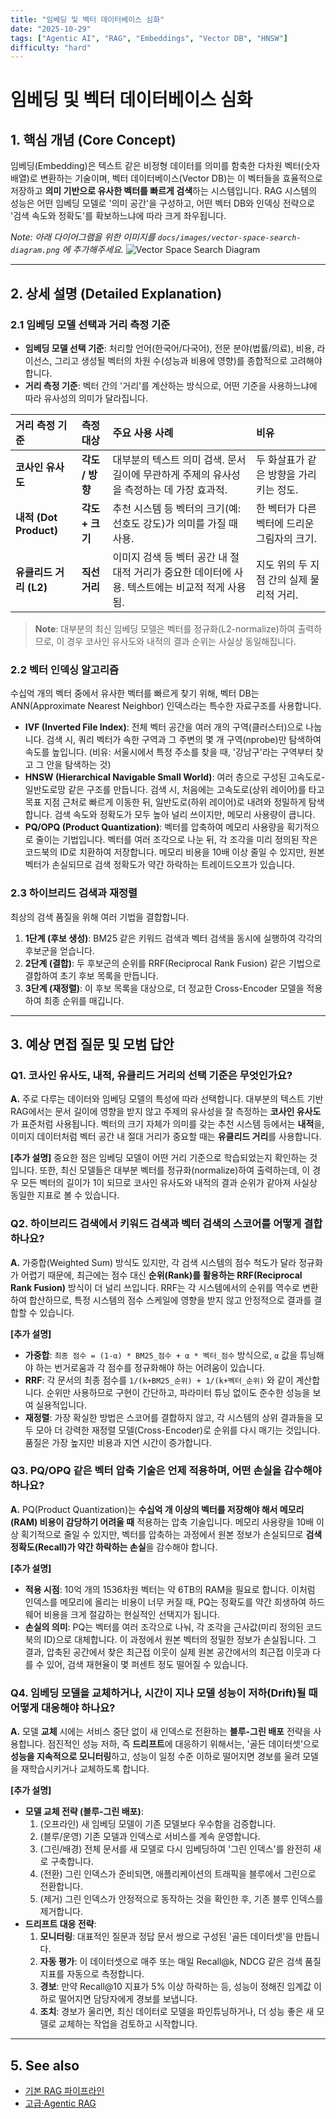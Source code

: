 ```yaml
---
title: "임베딩 및 벡터 데이터베이스 심화"
date: "2025-10-29"
tags: ["Agentic AI", "RAG", "Embeddings", "Vector DB", "HNSW"]
difficulty: "hard"
---
```


# 임베딩 및 벡터 데이터베이스 심화

## 1. 핵심 개념 (Core Concept)

임베딩(Embedding)은 텍스트 같은 비정형 데이터를 의미를 함축한 다차원 벡터(숫자 배열)로 변환하는 기술이며, 벡터 데이터베이스(Vector DB)는 이 벡터들을 효율적으로 저장하고 **의미 기반으로 유사한 벡터를 빠르게 검색**하는 시스템입니다. RAG 시스템의 성능은 어떤 임베딩 모델로 '의미 공간'을 구성하고, 어떤 벡터 DB와 인덱싱 전략으로 '검색 속도와 정확도'를 확보하느냐에 따라 크게 좌우됩니다.

*Note: 아래 다이어그램을 위한 이미지를 `docs/images/vector-space-search-diagram.png` 에 추가해주세요.*
![Vector Space Search Diagram](../../images/vector-space-search-diagram.png)

---

## 2. 상세 설명 (Detailed Explanation)

### 2.1 임베딩 모델 선택과 거리 측정 기준

- **임베딩 모델 선택 기준**: 처리할 언어(한국어/다국어), 전문 분야(법률/의료), 비용, 라이선스, 그리고 생성될 벡터의 차원 수(성능과 비용에 영향)를 종합적으로 고려해야 합니다.
- **거리 측정 기준**: 벡터 간의 '거리'를 계산하는 방식으로, 어떤 기준을 사용하느냐에 따라 유사성의 의미가 달라집니다.

| 거리 측정 기준 | 측정 대상 | 주요 사용 사례 | 비유 |
| :--- | :--- | :--- | :--- |
| **코사인 유사도** | **각도 / 방향** | 대부분의 텍스트 의미 검색. 문서 길이에 무관하게 주제의 유사성을 측정하는 데 가장 효과적. | 두 화살표가 같은 방향을 가리키는 정도. |
| **내적 (Dot Product)** | **각도 + 크기** | 추천 시스템 등 벡터의 크기(예: 선호도 강도)가 의미를 가질 때 사용. | 한 벡터가 다른 벡터에 드리운 그림자의 크기. |
| **유클리드 거리 (L2)** | **직선 거리** | 이미지 검색 등 벡터 공간 내 절대적 거리가 중요한 데이터에 사용. 텍스트에는 비교적 적게 사용됨. | 지도 위의 두 지점 간의 실제 물리적 거리. |

> **Note**: 대부분의 최신 임베딩 모델은 벡터를 정규화(L2-normalize)하여 출력하므로, 이 경우 코사인 유사도와 내적의 결과 순위는 사실상 동일해집니다.

### 2.2 벡터 인덱싱 알고리즘

수십억 개의 벡터 중에서 유사한 벡터를 빠르게 찾기 위해, 벡터 DB는 ANN(Approximate Nearest Neighbor) 인덱스라는 특수한 자료구조를 사용합니다.

- **IVF (Inverted File Index)**: 전체 벡터 공간을 여러 개의 구역(클러스터)으로 나눕니다. 검색 시, 쿼리 벡터가 속한 구역과 그 주변의 몇 개 구역(nprobe)만 탐색하여 속도를 높입니다. (비유: 서울시에서 특정 주소를 찾을 때, '강남구'라는 구역부터 찾고 그 안을 탐색하는 것)
- **HNSW (Hierarchical Navigable Small World)**: 여러 층으로 구성된 고속도로-일반도로망 같은 구조를 만듭니다. 검색 시, 처음에는 고속도로(상위 레이어)를 타고 목표 지점 근처로 빠르게 이동한 뒤, 일반도로(하위 레이어)로 내려와 정밀하게 탐색합니다. 검색 속도와 정확도가 모두 높아 널리 쓰이지만, 메모리 사용량이 큽니다.
- **PQ/OPQ (Product Quantization)**: 벡터를 압축하여 메모리 사용량을 획기적으로 줄이는 기법입니다. 벡터를 여러 조각으로 나눈 뒤, 각 조각을 미리 정의된 작은 코드북의 ID로 치환하여 저장합니다. 메모리 비용을 10배 이상 줄일 수 있지만, 원본 벡터가 손실되므로 검색 정확도가 약간 하락하는 트레이드오프가 있습니다.

### 2.3 하이브리드 검색과 재정렬

최상의 검색 품질을 위해 여러 기법을 결합합니다.

1.  **1단계 (후보 생성)**: BM25 같은 키워드 검색과 벡터 검색을 동시에 실행하여 각각의 후보군을 얻습니다.
2.  **2단계 (결합)**: 두 후보군의 순위를 RRF(Reciprocal Rank Fusion) 같은 기법으로 결합하여 초기 후보 목록을 만듭니다.
3.  **3단계 (재정렬)**: 이 후보 목록을 대상으로, 더 정교한 Cross-Encoder 모델을 적용하여 최종 순위를 매깁니다.

---

## 3. 예상 면접 질문 및 모범 답안

### Q1. 코사인 유사도, 내적, 유클리드 거리의 선택 기준은 무엇인가요?

**A.** 주로 다루는 데이터와 임베딩 모델의 특성에 따라 선택합니다. 대부분의 텍스트 기반 RAG에서는 문서 길이에 영향을 받지 않고 주제의 유사성을 잘 측정하는 **코사인 유사도**가 표준처럼 사용됩니다. 벡터의 크기 자체가 의미를 갖는 추천 시스템 등에서는 **내적**을, 이미지 데이터처럼 벡터 공간 내 절대 거리가 중요할 때는 **유클리드 거리**를 사용합니다.

**[추가 설명]**
중요한 점은 임베딩 모델이 어떤 거리 기준으로 학습되었는지 확인하는 것입니다. 또한, 최신 모델들은 대부분 벡터를 정규화(normalize)하여 출력하는데, 이 경우 모든 벡터의 길이가 1이 되므로 코사인 유사도와 내적의 결과 순위가 같아져 사실상 동일한 지표로 볼 수 있습니다.

### Q2. 하이브리드 검색에서 키워드 검색과 벡터 검색의 스코어를 어떻게 결합하나요?

**A.** 가중합(Weighted Sum) 방식도 있지만, 각 검색 시스템의 점수 척도가 달라 정규화가 어렵기 때문에, 최근에는 점수 대신 **순위(Rank)를 활용하는 RRF(Reciprocal Rank Fusion)** 방식이 더 널리 쓰입니다. RRF는 각 시스템에서의 순위를 역수로 변환하여 합산하므로, 특정 시스템의 점수 스케일에 영향을 받지 않고 안정적으로 결과를 결합할 수 있습니다.

**[추가 설명]**
- **가중합**: `최종 점수 = (1-α) * BM25_점수 + α * 벡터_점수` 방식으로, `α` 값을 튜닝해야 하는 번거로움과 각 점수를 정규화해야 하는 어려움이 있습니다.
- **RRF**: 각 문서의 최종 점수를 `1/(k+BM25_순위) + 1/(k+벡터_순위)` 와 같이 계산합니다. 순위만 사용하므로 구현이 간단하고, 파라미터 튜닝 없이도 준수한 성능을 보여 실용적입니다.
- **재정렬**: 가장 확실한 방법은 스코어를 결합하지 않고, 각 시스템의 상위 결과들을 모두 모아 더 강력한 재정렬 모델(Cross-Encoder)로 순위를 다시 매기는 것입니다. 품질은 가장 높지만 비용과 지연 시간이 증가합니다.

### Q3. PQ/OPQ 같은 벡터 압축 기술은 언제 적용하며, 어떤 손실을 감수해야 하나요?

**A.** PQ(Product Quantization)는 **수십억 개 이상의 벡터를 저장해야 해서 메모리(RAM) 비용이 감당하기 어려울 때** 적용하는 압축 기술입니다. 메모리 사용량을 10배 이상 획기적으로 줄일 수 있지만, 벡터를 압축하는 과정에서 원본 정보가 손실되므로 **검색 정확도(Recall)가 약간 하락하는 손실**을 감수해야 합니다.

**[추가 설명]**
- **적용 시점**: 10억 개의 1536차원 벡터는 약 6TB의 RAM을 필요로 합니다. 이처럼 인덱스를 메모리에 올리는 비용이 너무 커질 때, PQ는 정확도를 약간 희생하여 하드웨어 비용을 크게 절감하는 현실적인 선택지가 됩니다.
- **손실의 의미**: PQ는 벡터를 여러 조각으로 나눠, 각 조각을 근사값(미리 정의된 코드북의 ID)으로 대체합니다. 이 과정에서 원본 벡터의 정밀한 정보가 손실됩니다. 그 결과, 압축된 공간에서 찾은 최근접 이웃이 실제 원본 공간에서의 최근접 이웃과 다를 수 있어, 검색 재현율이 몇 퍼센트 정도 떨어질 수 있습니다.

### Q4. 임베딩 모델을 교체하거나, 시간이 지나 모델 성능이 저하(Drift)될 때 어떻게 대응해야 하나요?

**A.** 모델 **교체** 시에는 서비스 중단 없이 새 인덱스로 전환하는 **블루-그린 배포** 전략을 사용합니다. 점진적인 성능 저하, 즉 **드리프트**에 대응하기 위해서는, '골든 데이터셋'으로 **성능을 지속적으로 모니터링**하고, 성능이 일정 수준 이하로 떨어지면 경보를 울려 모델을 재학습시키거나 교체하도록 합니다.

**[추가 설명]**
- **모델 교체 전략 (블루-그린 배포)**:
  1.  (오프라인) 새 임베딩 모델이 기존 모델보다 우수함을 검증합니다.
  2.  (블루/운영) 기존 모델과 인덱스로 서비스를 계속 운영합니다.
  3.  (그린/배경) 전체 문서를 새 모델로 다시 임베딩하여 '그린 인덱스'를 완전히 새로 구축합니다.
  4.  (전환) 그린 인덱스가 준비되면, 애플리케이션의 트래픽을 블루에서 그린으로 전환합니다.
  5.  (제거) 그린 인덱스가 안정적으로 동작하는 것을 확인한 후, 기존 블루 인덱스를 제거합니다.
- **드리프트 대응 전략**:
  1.  **모니터링**: 대표적인 질문과 정답 문서 쌍으로 구성된 '골든 데이터셋'을 만듭니다.
  2.  **자동 평가**: 이 데이터셋으로 매주 또는 매일 Recall@k, NDCG 같은 검색 품질 지표를 자동으로 측정합니다.
  3.  **경보**: 만약 Recall@10 지표가 5% 이상 하락하는 등, 성능이 정해진 임계값 이하로 떨어지면 담당자에게 경보를 보냅니다.
  4.  **조치**: 경보가 울리면, 최신 데이터로 모델을 파인튜닝하거나, 더 성능 좋은 새 모델로 교체하는 작업을 검토하고 시작합니다.

---

## 5. See also

- [기본 RAG 파이프라인](./basic-rag-pipeline.md)
- [고급·Agentic RAG](./advanced-agentic-rag.md)